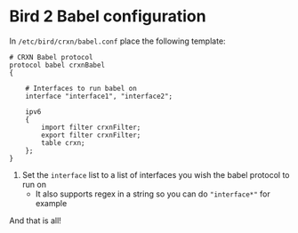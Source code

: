 Bird 2 Babel configuration
==========================

In `/etc/bird/crxn/babel.conf` place the following template:

```
# CRXN Babel protocol
protocol babel crxnBabel
{

    # Interfaces to run babel on
    interface "interface1", "interface2";

    ipv6
    {
        import filter crxnFilter;
        export filter crxnFilter;
        table crxn;
    };
}
```

1. Set the `interface` list to a list of interfaces you wish the babel
protocol to run on
    * It also supports regex in a string so you can do `"interface*"` for example

And that is all!